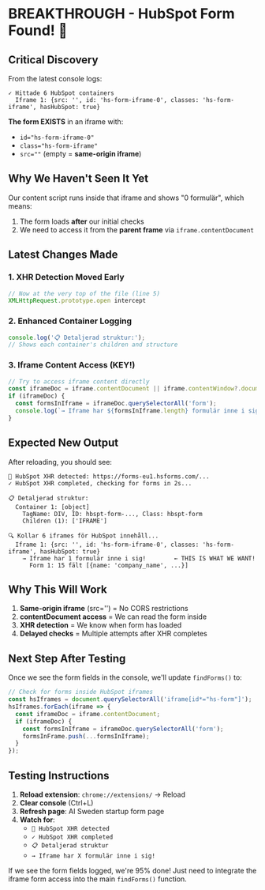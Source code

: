 # BREAKTHROUGH - HubSpot Form Found! 🎯

## Critical Discovery

From the latest console logs:

```
✓ Hittade 6 HubSpot containers
  Iframe 1: {src: '', id: 'hs-form-iframe-0', classes: 'hs-form-iframe', hasHubSpot: true}
```

**The form EXISTS** in an iframe with:
- `id="hs-form-iframe-0"`
- `class="hs-form-iframe"`
- `src=""` (empty = **same-origin iframe**)

## Why We Haven't Seen It Yet

Our content script runs inside that iframe and shows "0 formulär", which means:
1. The form loads **after** our initial checks
2. We need to access it from the **parent frame** via `iframe.contentDocument`

## Latest Changes Made

### 1. XHR Detection Moved Early
```javascript
// Now at the very top of the file (line 5)
XMLHttpRequest.prototype.open intercept
```

### 2. Enhanced Container Logging
```javascript
console.log('📋 Detaljerad struktur:');
// Shows each container's children and structure
```

### 3. **Iframe Content Access** (KEY!)
```javascript
// Try to access iframe content directly
const iframeDoc = iframe.contentDocument || iframe.contentWindow?.document;
if (iframeDoc) {
  const formsInIframe = iframeDoc.querySelectorAll('form');
  console.log(`→ Iframe har ${formsInIframe.length} formulär inne i sig!`);
}
```

## Expected New Output

After reloading, you should see:

```
🔔 HubSpot XHR detected: https://forms-eu1.hsforms.com/...
✓ HubSpot XHR completed, checking for forms in 2s...

📋 Detaljerad struktur:
  Container 1: [object]
    TagName: DIV, ID: hbspt-form-..., Class: hbspt-form
    Children (1): ['IFRAME']

🔍 Kollar 6 iframes för HubSpot innehåll...
  Iframe 1: {src: '', id: 'hs-form-iframe-0', classes: 'hs-form-iframe', hasHubSpot: true}
    → Iframe har 1 formulär inne i sig!        ← THIS IS WHAT WE WANT!
      Form 1: 15 fält [{name: 'company_name', ...}]
```

## Why This Will Work

1. **Same-origin iframe** (src='') = No CORS restrictions
2. **contentDocument access** = We can read the form inside
3. **XHR detection** = We know when form has loaded
4. **Delayed checks** = Multiple attempts after XHR completes

## Next Step After Testing

Once we see the form fields in the console, we'll update `findForms()` to:
```javascript
// Check for forms inside HubSpot iframes
const hsIframes = document.querySelectorAll('iframe[id*="hs-form"]');
hsIframes.forEach(iframe => {
  const iframeDoc = iframe.contentDocument;
  if (iframeDoc) {
    const formsInIframe = iframeDoc.querySelectorAll('form');
    formsInFrame.push(...formsInIframe);
  }
});
```

## Testing Instructions

1. **Reload extension**: `chrome://extensions/` → Reload
2. **Clear console** (Ctrl+L)
3. **Refresh page**: AI Sweden startup form page
4. **Watch for**:
   - `🔔 HubSpot XHR detected`
   - `✓ HubSpot XHR completed`
   - `📋 Detaljerad struktur`
   - `→ Iframe har X formulär inne i sig!`

If we see the form fields logged, we're 95% done! Just need to integrate the iframe form access into the main `findForms()` function.

